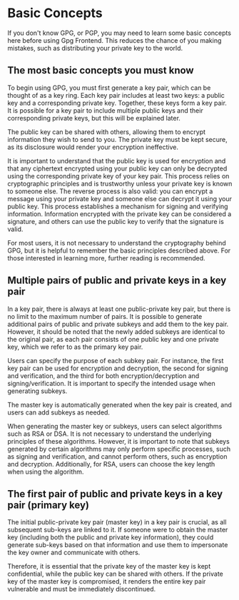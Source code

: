 # Basic Concepts

If you don't know GPG, or PGP, you may need to learn some basic concepts here
before using Gpg Frontend. This reduces the chance of you making mistakes, such
as distributing your private key to the world.

## The most basic concepts you must know

To begin using GPG, you must first generate a key pair, which can be thought of
as a key ring. Each key pair includes at least two keys: a public key and a
corresponding private key. Together, these keys form a key pair. It is possible
for a key pair to include multiple public keys and their corresponding private
keys, but this will be explained later.

The public key can be shared with others, allowing them to encrypt information
they wish to send to you. The private key must be kept secure, as its disclosure
would render your encryption ineffective.

It is important to understand that the public key is used for encryption and
that any ciphertext encrypted using your public key can only be decrypted using
the corresponding private key of your key pair. This process relies on
cryptographic principles and is trustworthy unless your private key is known to
someone else. The reverse process is also valid: you can encrypt a message using
your private key and someone else can decrypt it using your public key. This
process establishes a mechanism for signing and verifying information.
Information encrypted with the private key can be considered a signature, and
others can use the public key to verify that the signature is valid.

For most users, it is not necessary to understand the cryptography behind GPG,
but it is helpful to remember the basic principles described above. For those
interested in learning more, further reading is recommended.

## Multiple pairs of public and private keys in a key pair

In a key pair, there is always at least one public-private key pair, but there
is no limit to the maximum number of pairs. It is possible to generate
additional pairs of public and private subkeys and add them to the key pair.
However, it should be noted that the newly added subkeys are identical to the
original pair, as each pair consists of one public key and one private key,
which we refer to as the primary key pair.

Users can specify the purpose of each subkey pair. For instance, the first key
pair can be used for encryption and decryption, the second for signing and
verification, and the third for both encryption/decryption and
signing/verification. It is important to specify the intended usage when
generating subkeys.

The master key is automatically generated when the key pair is created, and
users can add subkeys as needed.

When generating the master key or subkeys, users can select algorithms such as
RSA or DSA. It is not necessary to understand the underlying principles of these
algorithms. However, it is important to note that subkeys generated by certain
algorithms may only perform specific processes, such as signing and
verification, and cannot perform others, such as encryption and decryption.
Additionally, for RSA, users can choose the key length when using the algorithm.

## The first pair of public and private keys in a key pair (primary key)

The initial public-private key pair (master key) in a key pair is crucial, as
all subsequent sub-keys are linked to it. If someone were to obtain the master
key (including both the public and private key information), they could generate
sub-keys based on that information and use them to impersonate the key owner and
communicate with others.

Therefore, it is essential that the private key of the master key is kept
confidential, while the public key can be shared with others. If the private key
of the master key is compromised, it renders the entire key pair vulnerable and
must be immediately discontinued.
